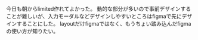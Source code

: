 今日も朝からlimited作れてよかった。
動的な部分が多いので事前デザインすることが難しいが、入力モーダルなどデザインしやすいところはfigmaで先にデザインすることにした。
layoutだけfigmaではなく、もうちょい踏み込んだfigmaの使い方が知りたい。

